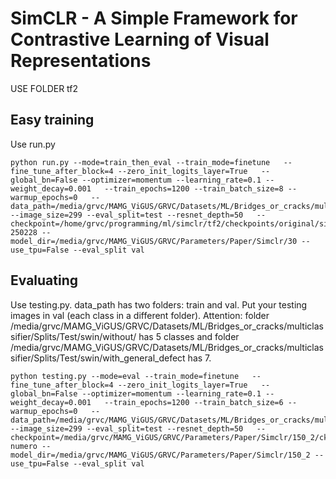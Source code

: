 # SimCLR - A Simple Framework for Contrastive Learning of Visual Representations

USE FOLDER tf2

## Easy training

Use run.py

```
python run.py --mode=train_then_eval --train_mode=finetune   --fine_tune_after_block=4 --zero_init_logits_layer=True   --global_bn=False --optimizer=momentum --learning_rate=0.1 --weight_decay=0.001   --train_epochs=1200 --train_batch_size=8 --warmup_epochs=0   --data_path=/media/grvc/MAMG_ViGUS/GRVC/Datasets/ML/Bridges_or_cracks/multiclassifier/Splits/30/Swin_structure --image_size=299 --eval_split=test --resnet_depth=50   --checkpoint=/home/grvc/programming/ml/simclr/tf2/checkpoints/original/simclrv2_pretrained_r50_1x_sk1_model.ckpt-250228 --model_dir=/media/grvc/MAMG_ViGUS/GRVC/Parameters/Paper/Simclr/30 --use_tpu=False --eval_split val
```


## Evaluating

Use testing.py.
data_path has two folders: train and val. Put your testing images in val (each class in a different folder).
Attention: folder /media/grvc/MAMG_ViGUS/GRVC/Datasets/ML/Bridges_or_cracks/multiclassifier/Splits/Test/swin/without/ has 5 classes and folder /media/grvc/MAMG_ViGUS/GRVC/Datasets/ML/Bridges_or_cracks/multiclassifier/Splits/Test/swin/with_general_defect has 7.

```
python testing.py --mode=eval --train_mode=finetune   --fine_tune_after_block=4 --zero_init_logits_layer=True   --global_bn=False --optimizer=momentum --learning_rate=0.1 --weight_decay=0.001   --train_epochs=1200 --train_batch_size=6 --warmup_epochs=0   --data_path=/media/grvc/MAMG_ViGUS/GRVC/Datasets/ML/Bridges_or_cracks/multiclassifier/Splits/Test/swin/without/ --image_size=299 --eval_split=test --resnet_depth=50   --checkpoint=/media/grvc/MAMG_ViGUS/GRVC/Parameters/Paper/Simclr/150_2/ckpt-numero --model_dir=/media/grvc/MAMG_ViGUS/GRVC/Parameters/Paper/Simclr/150_2 --use_tpu=False --eval_split val
```

